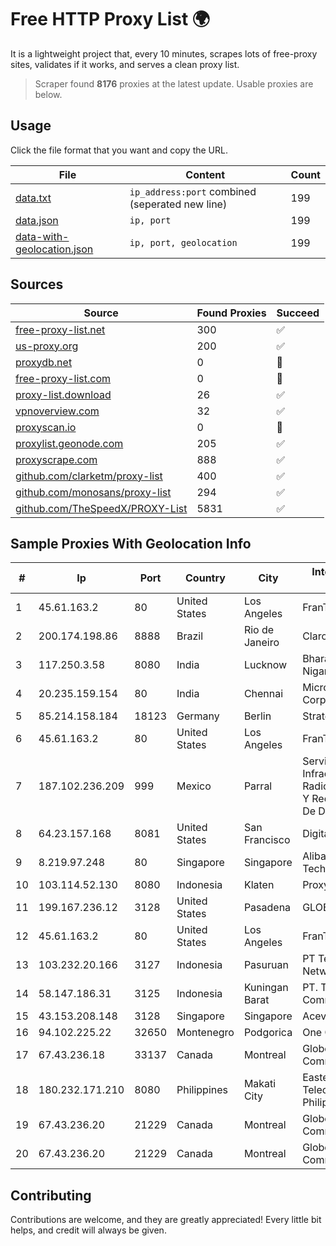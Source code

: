 
# Free HTTP Proxy List 🌍

It is a lightweight project that, every 10 minutes, scrapes lots of free-proxy sites, validates if it works, and serves a clean proxy list.


> Scraper found **8176** proxies at the latest update. Usable proxies are below.

## Usage

Click the file format that you want and copy the URL.


|File|Content|Count|
|----|-------|-----|
|[data.txt](https://raw.githubusercontent.com/themiralay/Proxy-List-World/master/data.txt)|`ip_address:port` combined (seperated new line)|199|
|[data.json](https://raw.githubusercontent.com/themiralay/Proxy-List-World/master/data.json)|`ip, port`|199|
|[data-with-geolocation.json](https://raw.githubusercontent.com/themiralay/Proxy-List-World/master/data-with-geolocation.json)|`ip, port, geolocation`|199|

## Sources

|Source|Found Proxies|Succeed|
|------|-------------|-------|
|[free-proxy-list.net](https://free-proxy-list.net)|300|✅|
|[us-proxy.org](https://www.us-proxy.org)|200|✅|
|[proxydb.net](http://proxydb.net)|0|🚫|
|[free-proxy-list.com](https://free-proxy-list.com/?page=&port=&type%5B%5D=http&type%5B%5D=https&up_time=0&search=Search)|0|🚫|
|[proxy-list.download](https://www.proxy-list.download/HTTP)|26|✅|
|[vpnoverview.com](https://vpnoverview.com/privacy/anonymous-browsing/free-proxy-servers)|32|✅|
|[proxyscan.io](https://www.proxyscan.io)|0|🚫|
|[proxylist.geonode.com](https://proxylist.geonode.com/api/proxy-list?limit=300&page=1&sort_by=lastChecked&sort_type=desc&protocols=http,https)|205|✅|
|[proxyscrape.com](https://api.proxyscrape.com/v2/?request=displayproxies&protocol=http&timeout=10000&country=all&ssl=all&anonymity=all)|888|✅|
|[github.com/clarketm/proxy-list](https://raw.githubusercontent.com/clarketm/proxy-list/master/proxy-list-raw.txt)|400|✅|
|[github.com/monosans/proxy-list](https://raw.githubusercontent.com/monosans/proxy-list/main/proxies/http.txt)|294|✅|
|[github.com/TheSpeedX/PROXY-List](https://raw.githubusercontent.com/TheSpeedX/PROXY-List/master/http.txt)|5831|✅|


## Sample Proxies With Geolocation Info

|#|Ip|Port|Country|City|Internet Service Provider|
|-|--|----|-------|----|-------------------------|
|1|45.61.163.2|80|United States|Los Angeles|FranTech Solutions|
|2|200.174.198.86|8888|Brazil|Rio de Janeiro|Claro S.A|
|3|117.250.3.58|8080|India|Lucknow|Bharat Sanchar Nigam Ltd|
|4|20.235.159.154|80|India|Chennai|Microsoft Corporation|
|5|85.214.158.184|18123|Germany|Berlin|Strato AG|
|6|45.61.163.2|80|United States|Los Angeles|FranTech Solutions|
|7|187.102.236.209|999|Mexico|Parral|Servicios De Infraestructura De Radiocomunicacion Y Redes Privadas De Datos Hype|
|8|64.23.157.168|8081|United States|San Francisco|DigitalOcean, LLC|
|9|8.219.97.248|80|Singapore|Singapore|Alibaba (US) Technology Co., Ltd.|
|10|103.114.52.130|8080|Indonesia|Klaten|Proxy-registered|
|11|199.167.236.12|3128|United States|Pasadena|GLOBAL IT|
|12|45.61.163.2|80|United States|Los Angeles|FranTech Solutions|
|13|103.232.20.166|3127|Indonesia|Pasuruan|PT Terabyte Network Indonesia|
|14|58.147.186.31|3125|Indonesia|Kuningan Barat|PT. Transhybrid Communication|
|15|43.153.208.148|3128|Singapore|Singapore|Aceville Pte.ltd|
|16|94.102.225.22|32650|Montenegro|Podgorica|One Crna Gora DOO|
|17|67.43.236.18|33137|Canada|Montreal|GloboTech Communications|
|18|180.232.171.210|8080|Philippines|Makati City|Eastern Telecommunications Philippines, Inc.|
|19|67.43.236.20|21229|Canada|Montreal|GloboTech Communications|
|20|67.43.236.20|21229|Canada|Montreal|GloboTech Communications|



## Contributing

Contributions are welcome, and they are greatly appreciated! Every
little bit helps, and credit will always be given.

